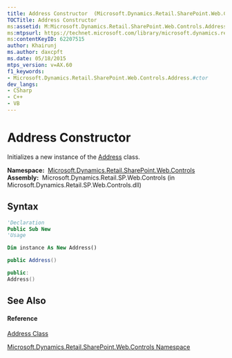 ```yaml
---
title: Address Constructor  (Microsoft.Dynamics.Retail.SharePoint.Web.Controls)
TOCTitle: Address Constructor
ms:assetid: M:Microsoft.Dynamics.Retail.SharePoint.Web.Controls.Address.#ctor
ms:mtpsurl: https://technet.microsoft.com/library/microsoft.dynamics.retail.sharepoint.web.controls.address.address(v=AX.60)
ms:contentKeyID: 62207515
author: Khairunj
ms.author: daxcpft
ms.date: 05/18/2015
mtps_version: v=AX.60
f1_keywords:
- Microsoft.Dynamics.Retail.SharePoint.Web.Controls.Address.#ctor
dev_langs:
- CSharp
- C++
- VB
---
```


# Address Constructor

Initializes a new instance of the [Address](address-class-microsoft-dynamics-retail-sharepoint-web-controls.md) class.

**Namespace:**  [Microsoft.Dynamics.Retail.SharePoint.Web.Controls](microsoft-dynamics-retail-sharepoint-web-controls-namespace.md)  
**Assembly:**  Microsoft.Dynamics.Retail.SP.Web.Controls (in Microsoft.Dynamics.Retail.SP.Web.Controls.dll)

## Syntax

``` vb
'Declaration
Public Sub New
'Usage

Dim instance As New Address()
```

``` csharp
public Address()
```

``` c++
public:
Address()
```

## See Also

#### Reference

[Address Class](address-class-microsoft-dynamics-retail-sharepoint-web-controls.md)

[Microsoft.Dynamics.Retail.SharePoint.Web.Controls Namespace](microsoft-dynamics-retail-sharepoint-web-controls-namespace.md)

